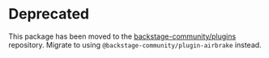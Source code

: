 # Deprecated

This package has been moved to the [backstage-community/plugins](https://github.com/backstage/community-plugins) repository. Migrate to using `@backstage-community/plugin-airbrake` instead.
